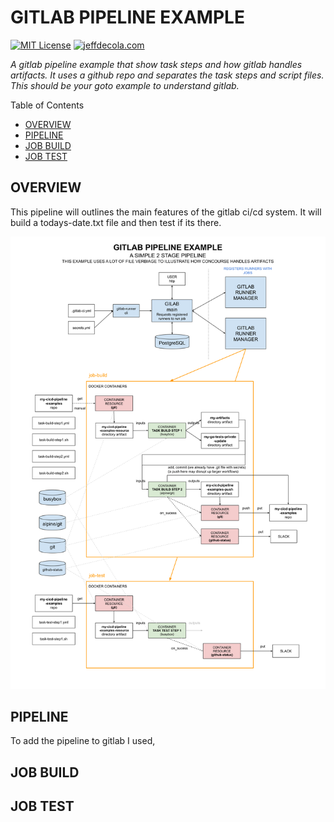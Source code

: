 # GITLAB PIPELINE EXAMPLE

[![MIT License](https://img.shields.io/:license-mit-blue.svg)](https://jeffdecola.mit-license.org)
[![jeffdecola.com](https://img.shields.io/badge/website-jeffdecola.com-blue)](https://jeffdecola.com)

  _A gitlab pipeline example that show task steps and how
  gitlab handles artifacts. It uses a github repo and separates
  the task steps and script files.
  This should be your goto example to understand gitlab._

Table of Contents

* [OVERVIEW](https://github.com/JeffDeCola/my-cicd-pipeline-examples/tree/master/gitlab-pipelines/gitlab-pipeline-example#overview)
* [PIPELINE](https://github.com/JeffDeCola/my-cicd-pipeline-examples/tree/master/gitlab-pipelines/gitlab-pipeline-example#pipeline)
* [JOB BUILD](https://github.com/JeffDeCola/my-cicd-pipeline-examples/tree/master/gitlab-pipelines/gitlab-pipeline-example#job-build)
* [JOB TEST](https://github.com/JeffDeCola/my-cicd-pipeline-examples/tree/master/gitlab-pipelines/gitlab-pipeline-example#job-test)

## OVERVIEW

This pipeline will outlines the main features of the gitlab ci/cd system.
It will build a todays-date.txt file and then test if its there.

![IMAGE](../../docs/pics/gitlab-pipeline-example.svg)

## PIPELINE

To add the pipeline to gitlab I used,

## JOB BUILD

## JOB TEST
